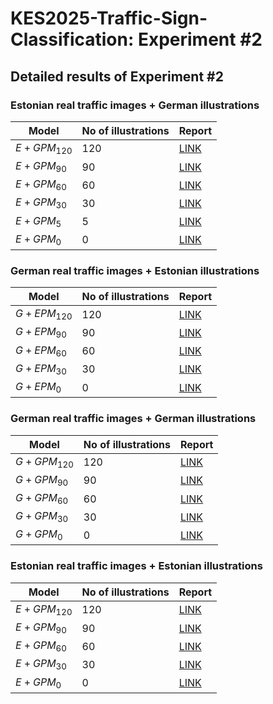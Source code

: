 # KES2025-Traffic-Sign-Classification: Experiment #2

## Detailed results of Experiment #2

### Estonian real traffic images + German illustrations

| Model         | No of illustrations | Report                            |
|---------------|---------------------|-----------------------------------|
| $E+GPM_{120}$ | 120                 | [LINK](https://htmlpreview.github.io/?https://github.com/daredemo/KES2025-Traffic-Sign-Classification/blob/6b7a9d987b7f9fee186551fb5dad95b6d1a21e2c/experiment2/cm2_f_e_vd_mix_120.html) |
| $E+GPM_{90}$  | 90                  | [LINK](https://htmlpreview.github.io/?https://github.com/daredemo/KES2025-Traffic-Sign-Classification/blob/6b7a9d987b7f9fee186551fb5dad95b6d1a21e2c/experiment2/cm2_f_e_vd_mix_90.html)  |
| $E+GPM_{60}$  | 60                  | [LINK](https://htmlpreview.github.io/?https://github.com/daredemo/KES2025-Traffic-Sign-Classification/blob/6b7a9d987b7f9fee186551fb5dad95b6d1a21e2c/experiment2/cm2_f_e_vd_mix_60.html)  |
| $E+GPM_{30}$  | 30                  | [LINK](https://htmlpreview.github.io/?https://github.com/daredemo/KES2025-Traffic-Sign-Classification/blob/6b7a9d987b7f9fee186551fb5dad95b6d1a21e2c/experiment2/cm2_f_e_vd_mix_30.html)  |
| $E+GPM_{5}$   | 5                   | [LINK](https://htmlpreview.github.io/?https://github.com/daredemo/KES2025-Traffic-Sign-Classification/blob/6b7a9d987b7f9fee186551fb5dad95b6d1a21e2c/experiment2/cm2_f_e_vd_mix_5.html)  |
| $E+GPM_{0}$   | 0                   | [LINK](https://htmlpreview.github.io/?https://github.com/daredemo/KES2025-Traffic-Sign-Classification/blob/6b7a9d987b7f9fee186551fb5dad95b6d1a21e2c/experiment2/cm2_f_e_vd_mix_0.html)  |

### German real traffic images + Estonian illustrations

| Model         | No of illustrations | Report                            |
|---------------|---------------------|-----------------------------------|
| $G+EPM_{120}$ | 120                 | [LINK](https://htmlpreview.github.io/?https://github.com/daredemo/KES2025-Traffic-Sign-Classification/blob/6b7a9d987b7f9fee186551fb5dad95b6d1a21e2c/experiment2/cm_f_d_ve_mix_120.html) |
| $G+EPM_{90}$  | 90                  | [LINK](https://htmlpreview.github.io/?https://github.com/daredemo/KES2025-Traffic-Sign-Classification/blob/6b7a9d987b7f9fee186551fb5dad95b6d1a21e2c/experiment2/cm_f_d_ve_mix_90.html)  |
| $G+EPM_{60}$  | 60                  | [LINK](https://htmlpreview.github.io/?https://github.com/daredemo/KES2025-Traffic-Sign-Classification/blob/6b7a9d987b7f9fee186551fb5dad95b6d1a21e2c/experiment2/cm_f_d_ve_mix_60.html)  |
| $G+EPM_{30}$  | 30                  | [LINK](https://htmlpreview.github.io/?https://github.com/daredemo/KES2025-Traffic-Sign-Classification/blob/6b7a9d987b7f9fee186551fb5dad95b6d1a21e2c/experiment2/cm_f_d_ve_mix_30.html)  |
| $G+EPM_{0}$   | 0                   | [LINK](https://htmlpreview.github.io/?https://github.com/daredemo/KES2025-Traffic-Sign-Classification/blob/6b7a9d987b7f9fee186551fb5dad95b6d1a21e2c/experiment2/cm_f_d_ve_mix_0.html)  |

### German real traffic images + German illustrations

| Model         | No of illustrations | Report                            |
|---------------|---------------------|-----------------------------------|
| $G+GPM_{120}$ | 120                 | [LINK](https://htmlpreview.github.io/?https://github.com/daredemo/KES2025-Traffic-Sign-Classification/blob/6b7a9d987b7f9fee186551fb5dad95b6d1a21e2c/experiment2/cm_f_d_mix_120.html) |
| $G+GPM_{90}$  | 90                  | [LINK](https://htmlpreview.github.io/?https://github.com/daredemo/KES2025-Traffic-Sign-Classification/blob/6b7a9d987b7f9fee186551fb5dad95b6d1a21e2c/experiment2/cm_f_d_mix_90.html)  |
| $G+GPM_{60}$  | 60                  | [LINK](https://htmlpreview.github.io/?https://github.com/daredemo/KES2025-Traffic-Sign-Classification/blob/6b7a9d987b7f9fee186551fb5dad95b6d1a21e2c/experiment2/cm_f_d_mix_60.html)  |
| $G+GPM_{30}$  | 30                  | [LINK](https://htmlpreview.github.io/?https://github.com/daredemo/KES2025-Traffic-Sign-Classification/blob/6b7a9d987b7f9fee186551fb5dad95b6d1a21e2c/experiment2/cm_f_d_mix_30.html)  |
| $G+GPM_{0}$   | 0                   | [LINK](https://htmlpreview.github.io/?https://github.com/daredemo/KES2025-Traffic-Sign-Classification/blob/6b7a9d987b7f9fee186551fb5dad95b6d1a21e2c/experiment2/cm_f_d_mix_0.html)  |

### Estonian real traffic images + Estonian illustrations

| Model         | No of illustrations | Report                            |
|---------------|---------------------|-----------------------------------|
| $E+GPM_{120}$ | 120                 | [LINK](https://htmlpreview.github.io/?https://github.com/daredemo/KES2025-Traffic-Sign-Classification/blob/6b7a9d987b7f9fee186551fb5dad95b6d1a21e2c/experiment2/cm2_f_e_mix_120.html) |
| $E+GPM_{90}$  | 90                  | [LINK](https://htmlpreview.github.io/?https://github.com/daredemo/KES2025-Traffic-Sign-Classification/blob/6b7a9d987b7f9fee186551fb5dad95b6d1a21e2c/experiment2/cm2_f_e_mix_90.html)  |
| $E+GPM_{60}$  | 60                  | [LINK](https://htmlpreview.github.io/?https://github.com/daredemo/KES2025-Traffic-Sign-Classification/blob/6b7a9d987b7f9fee186551fb5dad95b6d1a21e2c/experiment2/cm2_f_e_mix_60.html)  |
| $E+GPM_{30}$  | 30                  | [LINK](https://htmlpreview.github.io/?https://github.com/daredemo/KES2025-Traffic-Sign-Classification/blob/6b7a9d987b7f9fee186551fb5dad95b6d1a21e2c/experiment2/cm2_f_e_mix_30.html)  |
| $E+GPM_{0}$   | 0                   | [LINK](https://htmlpreview.github.io/?https://github.com/daredemo/KES2025-Traffic-Sign-Classification/blob/6b7a9d987b7f9fee186551fb5dad95b6d1a21e2c/experiment2/cm2_f_e_mix_0.html)  |


